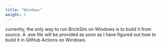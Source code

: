 ```yaml
---
title: "Windows"
weight: 1
---
```

currently, the only way to run BrickSim on Windows is to build it from source. A .exe file will be provided as soon as I have figured out how to build it in GitHub Actions on Windows. 